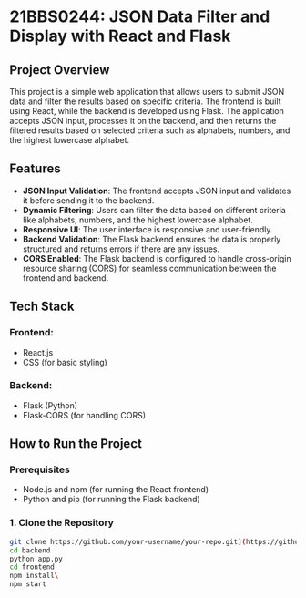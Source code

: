 # 21BBS0244: JSON Data Filter and Display with React and Flask

## Project Overview

This project is a simple web application that allows users to submit JSON data and filter the results based on specific criteria. The frontend is built using React, while the backend is developed using Flask. The application accepts JSON input, processes it on the backend, and then returns the filtered results based on selected criteria such as alphabets, numbers, and the highest lowercase alphabet.

## Features

- **JSON Input Validation**: The frontend accepts JSON input and validates it before sending it to the backend.
- **Dynamic Filtering**: Users can filter the data based on different criteria like alphabets, numbers, and the highest lowercase alphabet.
- **Responsive UI**: The user interface is responsive and user-friendly.
- **Backend Validation**: The Flask backend ensures the data is properly structured and returns errors if there are any issues.
- **CORS Enabled**: The Flask backend is configured to handle cross-origin resource sharing (CORS) for seamless communication between the frontend and backend.

## Tech Stack

### Frontend:
- React.js
- CSS (for basic styling)

### Backend:
- Flask (Python)
- Flask-CORS (for handling CORS)

## How to Run the Project

### Prerequisites
- Node.js and npm (for running the React frontend)
- Python and pip (for running the Flask backend)

### 1. Clone the Repository

```bash
git clone https://github.com/your-username/your-repo.git](https://github.com/KaveeshTata/Bajaj_finserv_21BBS0244.git
cd backend
python app.py
cd frontend
npm install\
npm start
